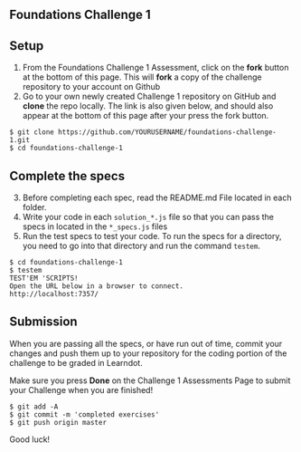 ## Foundations Challenge 1

## Setup

1. From the Foundations Challenge 1 Assessment, click on the **fork** button at the bottom of this page. This will **fork** a copy of the challenge repository to your account on Github
2. Go to your own newly created Challenge 1 repository on GitHub and **clone** the repo locally. The link is also given below, and should also appear at the bottom of this page after your press the fork button.

```
$ git clone https://github.com/YOURUSERNAME/foundations-challenge-1.git
$ cd foundations-challenge-1
```


## Complete the specs

3. Before completing each spec, read the README.md File located in each folder.
4. Write your code in each `solution_*.js` file so that you can pass the specs in located in the `*_specs.js` files
5. Run the test specs to test your code. To run the specs for a directory, you need to go into that directory and run the command `testem`.

```
$ cd foundations-challenge-1
$ testem
TEST'EM 'SCRIPTS!
Open the URL below in a browser to connect.
http://localhost:7357/
```

## Submission

When you are passing all the specs, or have run out of time, commit your changes and push them up to your repository for the coding portion of the challenge to be graded in Learndot.

Make sure you press **Done** on the Challenge 1 Assessments Page to submit your Challenge when you are finished!

```
$ git add -A
$ git commit -m 'completed exercises'
$ git push origin master
```

Good luck!
